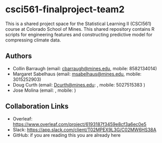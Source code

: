 # csci561-finalproject-team2

This is a shared project space for the Statistical Learning II (CSCI561) course at Colorado School of Mines. This shared repository contains R scripts for engineering features and constructing predictive model for compressing climate data.

## Authors

- Collin Barraugh (email: cbarraugh@mines.edu, mobile: 8582134014)
- Margaret Sabelhaus (email: msabelhaus@mines.edu, mobile: 3015252903)
- Doug Curth (email: Dcurth@mines.edu: , mobile: 5027515383 )
- Jose Molina (email: , mobile: )

## Collaboration Links

- Overleaf: <https://www.overleaf.com/project/6193187f3459e8cf3a6ec0e5>
- Slack: <https://app.slack.com/client/T02MPEX9L3G/C02MW6HS38A>
- GitHub: if you are reading this you are already here
